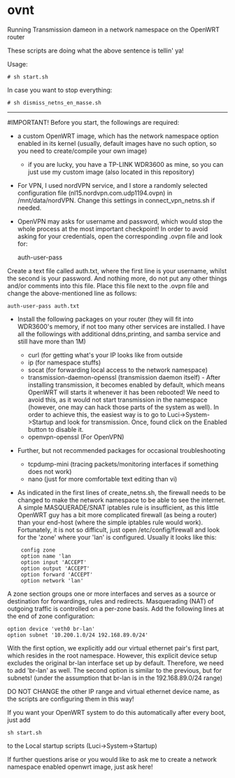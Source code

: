 # ovnt
Running Transmission dameon in a network namespace on the OpenWRT router

These scripts are doing what the above sentence is tellin' ya!

Usage:

    # sh start.sh 

In case you want to stop everything: 

    # sh dismiss_netns_en_masse.sh

-------
#IMPORTANT!
Before you start, the followings are required:
 - a custom OpenWRT image, which has the network namespace option enabled in its kernel (usually, default images have no such option, so you need to create/compile your own image)
   - if you are lucky, you have a TP-LINK WDR3600 as mine, so you can just use my custom image (also located in this repository)
 - For VPN, I used nordVPN service, and I store a randomly selected configuration file (nl15.nordvpn.com.udp1194.ovpn) in /mnt/data/nordVPN. Change this settings in connect_vpn_netns.sh 
if needed.
 - OpenVPN may asks for username and password, which would stop the whole process at the most important checkpoint!
In order to avoid asking for your credentials, open the corresponding .ovpn file and look for:

    auth-user-pass

Create a text file called auth.txt, where the first line is your username, whilst the second is your password. And nothing more, do not put any other things and/or comments into this file. Place this file next to the .ovpn file and change the above-mentioned line as follows:

    auth-user-pass auth.txt


 - Install the following packages on your router (they will fit into WDR3600's memory, if not too many other services are installed. I have all the followings with additional ddns,printing, 
and samba service and still have more than 1M)
   - curl (for getting what's your IP looks like from outside
   - ip (for namespace stuffs)
   - socat (for forwarding local access to the network namespace)
   - transmission-daemon-openssl (transmission daemon itself) - After installing transmission, it becomes enabled by default,
   which means OpenWRT will starts it whenever it has been rebooted! We need to avoid this, as it would not start transmission
   in the namespace (however, one may can hack those parts of the system as well). In order to achieve this, the easiest way is
   to go to Luci->System->Startup and look for transmission. Once, found click on the Enabled button to disable it.
   - openvpn-openssl (For OpenVPN)
 - Further, but not recommended packages for occasional troubleshooting
   - tcpdump-mini (tracing packets/monitoring interfaces if something does not work)
   - nano (just for more comfortable text editing than vi)
 - As indicated in the first lines of create_netns.sh, the firewall needs to be changed to make the network namespace to be able to see the internet. A simple MASQUERADE/SNAT iptables rule is insufficient,
as this little OpenWRT guy has a bit more complicated firewall (as being a router) than your end-host (where the simple iptables rule would work). Fortunately, it is not so difficult, 
just open /etc/config/firewall and look for the 'zone' where your 'lan' is configured. Usually it looks like this:


        config zone
        option name 'lan
        option input 'ACCEPT'
        option output 'ACCEPT'
        option forward 'ACCEPT'
        option network 'lan'

A zone section groups one or more interfaces and serves as a source or destination for forwardings, rules and redirects. Masquerading (NAT) of outgoing traffic is controlled on a per-zone basis.
Add the following lines at the end of zone configuration:

    option device 'veth0 br-lan' 
    option subnet '10.200.1.0/24 192.168.89.0/24'

With the first option, we explicitly add our virtual ethernet pair's first part, which resides in the root namespace. However, this explicit device setup excludes the original br-lan interface set up by
default. Therefore, we need to add 'br-lan' as well. 
The second option is similar to the previous, but for subnets! (under the assumption that br-lan is in the 192.168.89.0/24 range)


DO NOT CHANGE the other IP range and virtual ethernet device name, as the scripts are configuring them in this way!

If you want your OpenWRT system to do this automatically after every boot, just add
    
    sh start.sh
to the Local startup scripts (Luci->System->Startup)

If further questions arise or you would like to ask me to create a network namespace enabled openwrt image,  just ask here!
